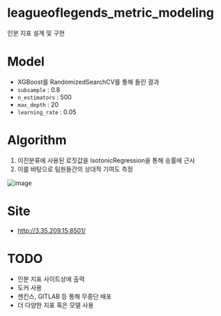 # leagueoflegends_metric_modeling
인분 지표 설계 및 구현

# Model
- XGBoost를 RandomizedSearchCV를 통해 돌린 결과
- `subsample` : 0.8
- `n_estimators` : 500
- `max_depth` : 20
- `learning_rate` : 0.05

# Algorithm
1. 이진분류에 사용된 로짓값을 IsotonicRegression을 통해 승률에 근사
2. 이를 바탕으로 팀원들간의 상대적 기여도 측정

![image](https://user-images.githubusercontent.com/48538655/236659294-16b56f1e-399c-47d8-b86f-ca591b9a60d1.png)


# Site
- http://3.35.209.15:8501/

# TODO 
- 인분 지표 사이트상에 출력
- 도커 사용
- 젠킨스, GITLAB 등 통해 무중단 배포
- 더 다양한 지표 혹은 모델 사용
